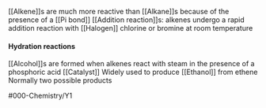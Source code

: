[[Alkene]]s are much more reactive than [[Alkane]]s because of the presence of a [[Pi bond]] 
[[Addition reaction]]s: alkenes undergo a rapid addition reaction with [[Halogen]] chlorine or bromine at room temperature

#### Hydration reactions
[[Alcohol]]s are formed when alkenes react with steam in the presence of a phosphoric acid [[Catalyst]]
Widely used to produce [[Ethanol]] from ethene
Normally two possible products

#000-Chemistry/Y1